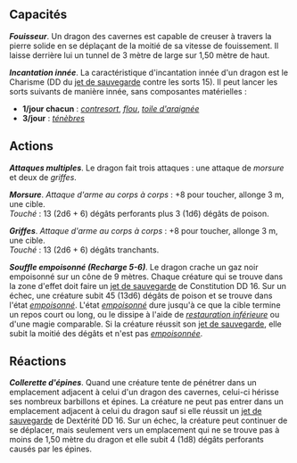 ## Capacités
_**Fouisseur**_. Un dragon des cavernes est capable de creuser à travers la pierre solide en se déplaçant de la moitié de sa vitesse de fouissement. Il laisse derrière lui un tunnel de 3 mètre de large sur 1,50 mètre de haut.

_**Incantation innée**_. La caractéristique d'incantation innée d'un dragon est le Charisme (DD du [jet de sauvegarde](/utiliser-les-caracteristiques/#jets-de-sauvegarde) contre les sorts 15). Il peut lancer les sorts suivants de manière innée, sans composantes matérielles :
* **1/jour chacun** : [_contresort_](/grimoire/contresort/), [_flou_](/grimoire/flou/), [_toile d'araignée_](/grimoire/toile-d-araignee/)
* **3/jour** : [_ténèbres_](/grimoire/tenebres/)

## Actions
_**Attaques multiples**_. Le dragon fait trois attaques : une attaque de _morsure_ et deux de _griffes_.

_**Morsure**_. _Attaque d'arme au corps à corps_ : +8 pour toucher, allonge 3 m, une cible.  
_Touché_ : 13 (2d6 + 6) dégâts perforants plus 3 (1d6)  dégâts de poison.

_**Griffes**_. _Attaque d'arme au corps à corps_ : +8 pour toucher, allonge 3 m, une cible.  
_Touché_ : 13 (2d6 + 6) dégâts tranchants.

_**Souffle empoisonné (Recharge 5-6)**_. Le dragon crache un gaz noir empoisonné sur un cône de 9 mètres. Chaque créature qui se trouve dans la zone d'effet doit faire un [jet de sauvegarde](/utiliser-les-caracteristiques/#jets-de-sauvegarde) de Constitution DD 16. Sur un échec, une créature subit 45 (13d6) dégâts de poison et se trouve dans l'état [_empoisonné_](/gerer-la-sante-du-personnage/#empoisonne). L'état [_empoisonné_](/gerer-la-sante-du-personnage/#empoisonne) dure jusqu'à ce que la cible termine un repos court ou long, ou le dissipe à l'aide de [_restauration inférieure_](/grimoire/restauration-inferieure/) ou d'une magie comparable. Si la créature réussit son [jet de sauvegarde](/utiliser-les-caracteristiques/#jets-de-sauvegarde), elle subit la moitié des dégâts et n'est pas [_empoisonnée_](/gerer-la-sante-du-personnage/#empoisonne).

## Réactions
_**Collerette d'épines**_. Quand une créature tente de pénétrer dans un emplacement adjacent à celui d'un dragon des cavernes, celui-ci hérisse ses nombreux barbillons et épines. La créature ne peut pas entrer dans un emplacement adjacent à celui du dragon sauf si elle réussit un [jet de sauvegarde](/utiliser-les-caracteristiques/#jets-de-sauvegarde) de Dextérité DD 16. Sur un échec, la créature peut continuer de se déplacer, mais seulement vers un emplacement qui ne se trouve pas à moins de 1,50 mètre du dragon et elle subit 4 (1d8) dégâts perforants causés par les épines.
